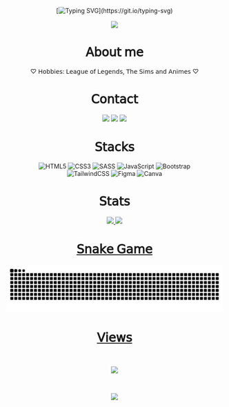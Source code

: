 <div align="center">

[![Typing SVG](https://readme-typing-svg.demolab.com?font=Fira+Code&size=30&duration=5500&pause=1000&color=AA7DCE&width=540&lines=Hello%2C+welcome+to+my+profile!)](https://git.io/typing-svg)

</div>

<div align="center">
  <div>
    <img src="https://64.media.tumblr.com/371e7fc25b26b638f55bd8912cbcddd2/1620bae28bc2091d-b9/s500x750/5a263fab3cf46e6d061642666466646eba59d431.gifv" width="400px" align="center">
  </div>
</div>

<div align="center">
 <h1>𝖠𝖻𝗈𝗎𝗍 𝗆𝖾</h1>  
 ♡ 𝖧𝗈𝖻𝖻𝗂𝖾𝗌: 𝖫𝖾𝖺𝗀𝗎𝖾 𝗈𝖿 𝖫𝖾𝗀𝖾𝗇𝖽𝗌, 𝖳𝗁𝖾 𝖲𝗂𝗆𝗌 𝖺𝗇𝖽 𝖠𝗇𝗂𝗆𝖾𝗌 ♡
</div>

<div align="center">
  <h1>𝖢𝗈𝗇𝗍𝖺𝖼𝗍</h1>
  <a href = "mailto:edyanealves@gmail.com"><img src="https://img.shields.io/badge/-Gmail-%23333?&color=282a36&style=for-the-badge&logo=gmail&logoColor=white" target="_blank"></a>
  <a href="https://profile.codersrank.io/user/edyane" target="_blank"><img src="https://img.shields.io/badge/CodersRank-67A4AC?&color=282a36&style=for-the-badge&logo=CodersRank&logoColor=white" target="_blank"></a>  
  <a href="https://www.linkedin.com/in/edyanealves/" target="_blank"><img src="https://img.shields.io/badge/-LinkedIn-%230077B5?&color=282a36&style=for-the-badge&logo=linkedin&logoColor=white" target="_blank"></a> 
</div>

<div align="center">
  <h1>𝖲𝗍𝖺𝖼𝗄𝗌</h1>
  
  ![HTML5](https://img.shields.io/badge/html5-%23E34F26.svg?&color=AA7DCE&style=for-the-badge&logo=html5&logoColor=white)
  ![CSS3](https://img.shields.io/badge/css3-%231572B6.svg?&color=AA7DCE&style=for-the-badge&logo=css3&logoColor=white) 
  ![SASS](https://img.shields.io/badge/SASS-hotpink.svg?&color=AA7DCE&style=for-the-badge&logo=SASS&logoColor=white)
  ![JavaScript](https://img.shields.io/badge/javascript-%23323330.svg?&color=AA7DCE&style=for-the-badge&logo=javascript&logoColor=white)
  ![Bootstrap](https://img.shields.io/badge/bootstrap-%23563D7C.svg?&color=AA7DCE&style=for-the-badge&logo=bootstrap&logoColor=white)  
  ![TailwindCSS](https://img.shields.io/badge/tailwindcss-%2338B2AC.svg?&color=AA7DCE&style=for-the-badge&logo=tailwind-css&logoColor=white)
  ![Figma](https://img.shields.io/badge/figma-%23F24E1E.svg?&color=AA7DCE&style=for-the-badge&logo=figma&logoColor=white)
  ![Canva](https://img.shields.io/badge/Canva-%2300C4CC.svg?&color=AA7DCE&style=for-the-badge&logo=Canva&logoColor=white)  
  
</div>

<div align="center">
  <h1>𝖲𝗍𝖺𝗍𝗌</h1>
    <a href="https://github.com/Edyane">
    <img height="150em" src="https://github-readme-stats.vercel.app/api?username=edyane&show_icons=true&theme=dracula&include_all_commits=true&count_private=true"/>
    <img height="150em" src="https://github-readme-stats.vercel.app/api/top-langs/?username=edyane&layout=compact&langs_count=7&theme=dracula"/> 
</div>

<div align="center">
  <h1>𝖲𝗇𝖺𝗄𝖾 𝖦𝖺𝗆𝖾</h1>
  
  ![Snake animation](https://github.com/edyane/edyane/blob/output/github-contribution-grid-snake.svg)
</div>


<div align="center">
  <h1>𝖵𝗂𝖾𝗐𝗌<h1>
<div>
 <img height="140" src="https://c.tenor.com/rg2aP4tIS6cAAAAi/bubududu-panda.gif"/>
</div>

<div>

![](https://komarev.com/ghpvc/?username=edyane&color=AA7DCE&style=for-the-badge)
</div>     
</div>
